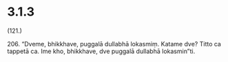 

# 3.1.3



(121.)

206\. “Dveme, bhikkhave, puggalā dullabhā lokasmiṃ. Katame dve? Titto ca tappetā ca. Ime kho, bhikkhave, dve puggalā dullabhā lokasmin”ti.



